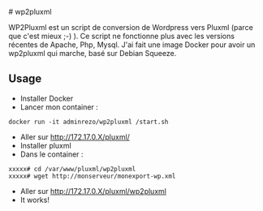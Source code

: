 # wp2pluxml

WP2Pluxml est un script de conversion de Wordpress vers Pluxml (parce que c'est mieux ;-) ).
Ce script ne fonctionne plus avec les versions récentes de Apache, Php, Mysql.
J'ai fait une image Docker pour avoir un wp2pluxml qui marche, basé sur Debian Squeeze.

## Usage

 - Installer Docker
 - Lancer mon container :

```
docker run -it adminrezo/wp2pluxml /start.sh
```

 - Aller sur http://172.17.0.X/pluxml/
 - Installer pluxml
 - Dans le container :

```
xxxxx# cd /var/www/pluxml/wp2pluxml
xxxxx# wget http://monserveur/monexport-wp.xml
```

 - Aller sur http://172.17.0.X/pluxml/wp2pluxml
 - It works!
